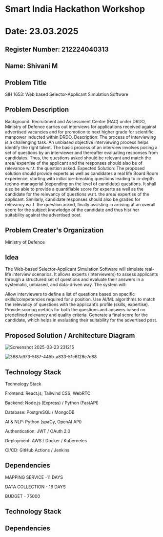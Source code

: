 # Smart India Hackathon Workshop
# Date: 23.03.2025
## Register Number: 212224040313
## Name: Shivani M
## Problem Title
SIH 1653: Web based Selector-Applicant Simulation Software
## Problem Description
Background: Recruitment and Assessment Centre (RAC) under DRDO, Ministry of Defence carries out interviews for applications received against advertised vacancies and for promotion to next higher grade for scientific manpower inducted within DRDO. Description: The process of interviewing is a challenging task. An unbiased objective interviewing process helps identify the right talent. The basic process of an interview involves posing a set of questions by an interviewer and thereafter evaluating responses from candidates. Thus, the questions asked should be relevant and match the area/ expertise of the applicant and the responses should also be of relevance w.r.t. the question asked. Expected Solution: The proposed solution should provide experts as well as candidates a real life Board Room experience, starting with initial ice-breaking questions leading to in-depth techno-managerial (depending on the level of candidate) questions. It shall also be able to provide a quantifiable score for experts as well as the candidate for the relevancy of questions w.r.t. the area/ expertise of the applicant. Similarly, candidate responses should also be graded for relevancy w.r.t. the question asked, finally assisting in arriving at an overall score for the subject knowledge of the candidate and thus his/ her suitability against the advertised post.

## Problem Creater's Organization
Ministry of Defence

## Idea
The Web-based Selector-Applicant Simulation Software will simulate real-life interview scenarios. It allows experts (interviewers) to assess applicants through a structured set of questions and evaluate their answers in a systematic, unbiased, and data-driven way. The system will:

Allow interviewers to define a list of questions based on specific skills/competencies required for a position. Use AI/ML algorithms to match the relevancy of questions with the applicant’s profile (skills, expertise). Provide scoring metrics for both the questions and answers based on predefined relevancy and quality criteria. Generate a final score for the candidate, which helps in evaluating their suitability for the advertised post.

## Proposed Solution / Architecture Diagram
![Screenshot 2025-03-23 231215](https://github.com/user-attachments/assets/6a47ed6c-7acd-4798-8be7-091f343fe474)

![3687a973-5f87-445b-a833-51c6f26e7e88](https://github.com/user-attachments/assets/593f8004-03f5-45bb-886e-7b48724ab354)



## Technology Stack
Technology Stack

Frontend: React.js, Tailwind CSS, WebRTC

Backend: Node.js (Express) / Python (FastAPI)

Database: PostgreSQL / MongoDB

AI & NLP: Python (spaCy, OpenAI API)

Authentication: JWT / OAuth 2.0

Deployment: AWS / Docker / Kubernetes

CI/CD: GitHub Actions / Jenkins

## Dependencies 
MAPPING SERVICE -11 DAYS

DATA COLLECTION - 16 DAYS

BUDGET - 75000


## Technology Stack


## Dependencies

